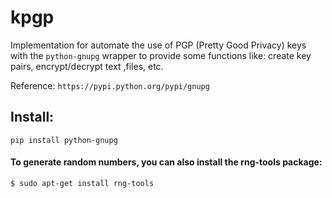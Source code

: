 # kpgp
Implementation for automate the use of PGP (Pretty Good Privacy) keys with the ```python-gnupg``` wrapper to provide some functions like: create key pairs, encrypt/decrypt text ,files, etc.

Reference: ``` https://pypi.python.org/pypi/gnupg ```

## Install: 
```pip install python-gnupg ```

#### To generate random numbers, you can also install the rng-tools package:
``` $ sudo apt-get install rng-tools ```
